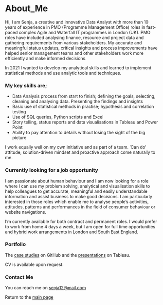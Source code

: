 # About_Me

Hi, I am Senja, a creative and innovative Data Analyst with more than 10 years of experience in PMO (Programme Management Office) roles in fast-paced complex Agile and Waterfall IT programmes in London (UK). PMO roles have included analysing finance, resource and project data and gathering requirements from various stakeholders. My accurate and meaningful status updates, critical insights and process improvements have helped senior management teams and other stakeholders work more efficiently and make informed decisions. 

In 2021 I wanted to develop my analytical skills and learned to implement statistical methods and use analytic tools and techniques.

### My key skills are; 
-	Data Analysis process from start to finish; defining the goals, selecting, cleaning and analysing data. Presenting the findings and insights
-	Basic use of statistical methods in practise; hypothesis and correlation testing
-	Use of SQL queries, Python scripts and Excel
-	Story telling, status reports and data visualisations in Tableau and Power Point
-	Ability to pay attention to details without losing the sight of the big picture

I work equally well on my own initiative and as part of a team. ‘Can do’ attitude, solution-driven mindset and proactive approach come naturally to me. 

### Currently looking for a job opportunity
I am passionate about human behaviour and I am now looking for a role where I can use my problem solving, analytical and visualisation skills  to help colleagues to get accurate, meaningful and easily understandable information and assist business to make good decisions. I am particularly interested in those roles which enable me to analyse people’s activities, attitudes, patterns and performances in the field of consumer behaviour or website navigations.

I’m currently available for both contract and permanent roles. I would prefer to work from home 4 days a week, but I am open for full time opportunities and hybrid work arrangements in London and South East England.

### Portfolio 
The [case studies](https://github.com/Senja-P) on GitHub and the [presentations](https://public.tableau.com/app/profile/senja.p8569#!/) on Tableau.

CV is available upon request.

### Contact Me 
You can reach me on senja12@mail.com

Return to the [main page](https://github.com/Senja-P)
